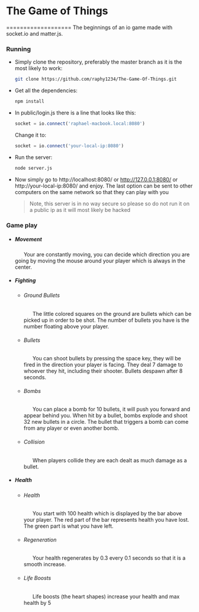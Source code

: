 # The Game of Things
===================
The beginnings of an io game made with socket.io and matter.js.


### Running

* Simply clone the repository, preferably the master branch as it is the most likely to work:
    ```bash
    git clone https://github.com/raphy1234/The-Game-Of-Things.git
    ```


* Get all the dependencies:
    ```bash
    npm install
    ```


* In public/login.js there is a line that looks like this:
    ```javascript
    socket = io.connect('raphael-macbook.local:8080')
    ```
    Change it to:
    ```javascript
    socket = io.connect('your-local-ip:8080')
    ```


* Run the server:
    ```bash
    node server.js
    ```


* Now simply go to http://localhost:8080/ or http://127.0.0.1:8080/ or http://your-local-ip:8080/ and enjoy. The last option can be sent to other computers on the same network so that they can play with you
    >Note, this server is in no way secure so please so do not run it on a public ip as it will most likely be hacked

### Game play

* ##### Movement
    
    &nbsp;&nbsp;&nbsp;&nbsp;&nbsp;&nbsp;Your are constantly moving, you can decide which direction you are going by moving the mouse around your player which is always in the center.

* ##### Fighting
    
    * ###### Ground Bullets
        
        &nbsp;&nbsp;&nbsp;&nbsp;&nbsp;&nbsp;The little colored squares on the ground are bullets which can be picked up in order to be shot. The number of bullets you have is the number floating above your player. 
    
    * ###### Bullets
        
        &nbsp;&nbsp;&nbsp;&nbsp;&nbsp;&nbsp;You can shoot bullets by pressing the space key, they will be fired in the direction your player is facing. They deal 7 damage to whoever they hit, including their shooter. Bullets despawn after 8 seconds.
    
    * ###### Bombs
        
        &nbsp;&nbsp;&nbsp;&nbsp;&nbsp;&nbsp;You can place a bomb for 10 bullets, it will push you forward and appear behind you. When hit by a bullet, bombs explode and shoot 32 new bullets in a circle. The bullet that triggers a bomb can come from any player or even another bomb.
    
    * ###### Collision
        
        &nbsp;&nbsp;&nbsp;&nbsp;&nbsp;&nbsp;When players collide they are each dealt as much damage as a bullet.

* ##### Health
    
    * ###### Health
        
        &nbsp;&nbsp;&nbsp;&nbsp;&nbsp;&nbsp;You start with 100 health which is displayed by the bar above your player. The red part of the bar represents health you have lost. The green part is what you have left.
    
    * ###### Regeneration
        
        &nbsp;&nbsp;&nbsp;&nbsp;&nbsp;&nbsp;Your health regenerates by 0.3 every 0.1 seconds so that it is a smooth increase.
    
    * ###### Life Boosts
        
        &nbsp;&nbsp;&nbsp;&nbsp;&nbsp;&nbsp;Life boosts (the heart shapes) increase your health and max health by 5
